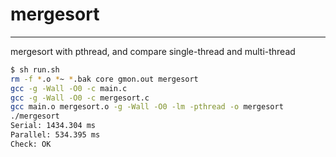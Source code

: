# mergesort
-------------
mergesort with pthread, and compare single-thread and multi-thread
```sh
$ sh run.sh
rm -f *.o *~ *.bak core gmon.out mergesort
gcc -g -Wall -O0 -c main.c
gcc -g -Wall -O0 -c mergesort.c
gcc main.o mergesort.o -g -Wall -O0 -lm -pthread -o mergesort 
./mergesort
Serial: 1434.304 ms
Parallel: 534.395 ms
Check: OK 
```
